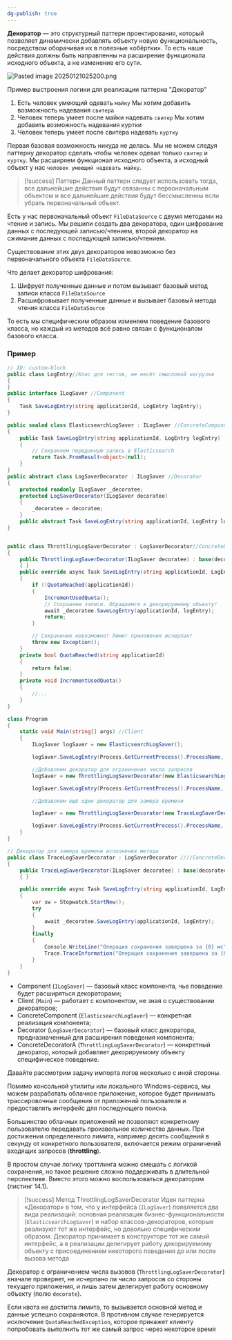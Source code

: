 ```yaml
---
dg-publish: true
---
```

**Декоратор** — это структурный паттерн проектирования, который позволяет динамически добавлять объекту новую функциональность, посредством оборачивая их в полезные «обёртки». То есть наше действия должны быть направленны на расширение функционала исходного объекта, а не изменение его сути.

![Pasted image 20250121025200.png](/img/user/Files/Image/Pasted%20image%2020250121025200.png)

Пример выстроения логики для реализации паттерна "Декоратор"
1. Есть человек умеющий одевать `майку`
Мы хотим добавить возможность надевания `свитера`
2. Человек теперь умеет после майки надевать `свитер`
Мы хотим добавить возможность надевания куртки
3. Человек теперь умеет после свитера надевать `куртку`

Первая базовая возможность никуда не делась. Мы не можем следуя паттерну декоратор сделать чтобы человек одевал только `свитер` и `куртку`. Мы расширяем функционал исходного объекта, а исходный объект у нас `человек умеющий надевать майку`.

> [!success]  Паттерн
> Данный паттерн следует использовать тогда, все дальнейшие действия будут связанны с первоначальным объектом и все дальнейшие действия будут бессмысленны если убрать первоначальный объект.

Есть у нас первоначальный объект `FileDataSource` с двумя методами на чтение и запись. Мы решили создать два декоратора, один шифрование данных с последующей записью/чтением, второй декоратор на сжимание данных с последующей записью/чтением.

Существование этих двух декораторов невозможно без первоначального объекта `FileDataSource`. 

Что делает декоратор шифрования:
1. Шифрует полученные данные и потом вызывает базовый метод записи класса `FileDataSource`
2. Расшифровывает полученные данные и вызывает базовый метода чтения класса `FileDataSource`

То есть мы специфическим образом изменяем поведение базового класса, но каждый из методов всё равно связан с функционалом базового класса.




### Пример

```cs
// ID: custom-block
public class LogEntry//Клас для тестов, не несёт смысловой нагрузки
{
}
public interface ILogSaver //Component
{
	Task SaveLogEntry(string applicationId, LogEntry logEntry);
}

public sealed class ElasticsearchLogSaver : ILogSaver //ConcreteComponent
{
	public Task SaveLogEntry(string applicationId, LogEntry logEntry)
	{
		// Сохраняем переданную запись в Elasticsearch
		return Task.FromResult<object>(null);
	}
}
public abstract class LogSaverDecorator : ILogSaver //Decorator 
{
	protected readonly ILogSaver _decoratee;
	protected LogSaverDecorator(ILogSaver decoratee)
	{
		_decoratee = decoratee;
	}
	public abstract Task SaveLogEntry(string applicationId, LogEntry logEntry);
}


public class ThrottlingLogSaverDecorator : LogSaverDecorator//ConcreteDecoratorA
{
	public ThrottlingLogSaverDecorator(ILogSaver decoratee) : base(decoratee)
	{ }
	public override async Task SaveLogEntry(string applicationId, LogEntry logEntry)
	{
		if (!QuotaReached(applicationId))
		{
			IncrementUsedQuota();
			// Сохраняем записи. Обращаемся к декорируемому объекту!
			await _decoratee.SaveLogEntry(applicationId, logEntry);
			return;
		}

		// Сохранение невозможно! Лимит приложения исчерпан!
		throw new Exception();
	}
	private bool QuotaReached(string applicationId)
	{
		return false;
	}
	private void IncrementUsedQuota()
	{
		//...
	}
}

class Program
{
	static void Main(string[] args) //Client
	{
		ILogSaver logSaver = new ElasticsearchLogSaver();

		logSaver.SaveLogEntry(Process.GetCurrentProcess().ProcessName, new LogEntry());

		//Добавляем декоратор для ограничения числа запросов
		logSaver = new ThrottlingLogSaverDecorator(new ElasticsearchLogSaver());

		logSaver.SaveLogEntry(Process.GetCurrentProcess().ProcessName, new LogEntry());

		//Добавляем ещё один декоратор для замера времени

		logSaver = new ThrottlingLogSaverDecorator(new TraceLogSaverDecorator(new ElasticsearchLogSaver()));

		logSaver.SaveLogEntry(Process.GetCurrentProcess().ProcessName, new LogEntry());
	}
}

// Декоратор для замера времени исполнения метода
public class TraceLogSaverDecorator : LogSaverDecorator ////ConcreteDecoratorB
{
	public TraceLogSaverDecorator(ILogSaver decoratee) : base(decoratee)
	{ }

	public override async Task SaveLogEntry(string applicationId, LogEntry logEntry)
	{
		var sw = Stopwatch.StartNew();
		try
		{
			await _decoratee.SaveLogEntry(applicationId, logEntry);
		}
		finally
		{
			Console.WriteLine("Операция сохранения завершена за {0} мс",  sw.ElapsedMilliseconds);
			Trace.TraceInformation("Операция сохранения завершена за {0} мс", sw.ElapsedMilliseconds);
		}
	}
}

```


- Component (`ILogSaver`) — базовый класс компонента, чье поведение будет расширяться декораторами; 
- Client (`Main`) — работает с компонентом, не зная о существовании декораторов; 
- ConcreteComponent (`ElasticsearchLogSaver`) — конкретная реализация компонента; 
- Decorator (`LogSaverDecorator`) — базовый класс декоратора, предназначенный для расширения поведения компонента; 
- ConcreteDecoratorA (`ThrottlingLogSaverDecorator`) — конкретный декоратор, который добавляет декорируемому объекту специфическое поведение.



Давайте рассмотрим задачу импорта логов несколько с иной стороны. 

Помимо консольной утилиты или локального Windows-сервиса, мы можем разработать облачное приложение, которое будет принимать трассировочные сообщения от приложений пользователя и предоставлять интерфейс для последующего поиска. 

Большинство облачных приложений не позволяют конкретному пользователю передавать произвольное количество данных. При достижении определенного лимита, например десять сообщений в секунду от конкретного пользователя, включается режим ограничений входящих запросов (**throttling**). 

В простом случае логику троттлинга можно смешать с логикой сохранения, но такое решение сложно поддерживать в длительной перспективе. Вместо этого можно воспользоваться декоратором (листинг 14.1).

> [!success] Метод ThrottlingLogSaverDecorator
> Идея паттерна «Декоратор» в том, что у интерфейса (`ILogSaver`) появляется два вида реализаций: основная реализация бизнес-функциональности (`ElasticsearchLogSaver`) и набор классов-декораторов, которые реализуют тот же интерфейс, но довольно специфическим образом. Декоратор принимает в конструкторе тот же самый интерфейс, а в реализации делегирует работу декорируемому объекту с присоединением некоторого поведения до или после вызова метода 

Декоратор с ограничением числа вызовов (`ThrottlingLogSaverDecorator`) вначале проверяет, не исчерпано ли число запросов со стороны текущего приложения, и лишь затем делегирует работу основному объекту (полю `decorate`). 

Если квота не достигла лимита, то вызывается основной метод и данные успешно сохраняются. В противном случае генерируется исключение `QuotaReachedException`, которое прикажет клиенту попробовать выполнить тот же самый запрос через некоторое время